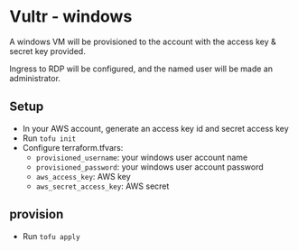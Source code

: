 # Vultr - windows

A windows VM will be provisioned to the account with the access key & secret key provided.

Ingress to RDP will be configured, and the named user will be made an administrator.


## Setup

* In your AWS account, generate an access key id and secret access key
* Run `tofu init`
* Configure terraform.tfvars:
  - `provisioned_username`: your windows user account name
  - `provisioned_password`: your windows user account password
  - `aws_access_key`: AWS key
  - `aws_secret_access_key`: AWS secret

## provision 

* Run `tofu apply`


